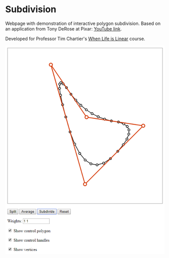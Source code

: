 # Subdivision
Webpage with demonstration of interactive polygon subdivision. Based on an application from Tony DeRose at Pixar: [YouTube link](https://www.youtube.com/watch?v=mX0NB9IyYpU&t=3m46s). 

Developed for Professor Tim Chartier's [When Life is Linear](https://lifeislinear.davidson.edu/Subdivision.html) course.

![Screenshot](screenshot_01.png)
